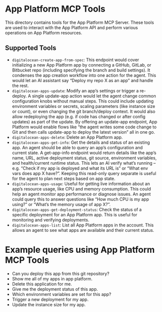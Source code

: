 # App Platform MCP Tools

This directory contains tools for the App Platform MCP Server. These tools are used to interact with the App Platform API and perform various operations on App Platform resources.

## Supported Tools

- `digitalocean-create-app-from-spec`: This endpoint would cover initializing a new App Platform app by connecting a GitHub, GitLab, or Bitbucket repo (including specifying the branch and build settings). It condenses the app creation workflow into one action for the agent. This would let an AI assistant say “Deploy my repo X as an app” and handle the rest.
- `digitalocean-apps-update`: Modify an app’s settings or trigger a re-deploy. A single update-app action would let the agent change common configuration knobs without manual steps. This could include updating environment variables or secrets, scaling parameters (like instance size or count), or even changing the git branch/deploy context. It would also allow redeploying the app (e.g. if code has changed or after config updates) as part of the update. By offering an update-app endpoint, App Platform would enable flows like “the agent writes some code change to Git and then calls update-app to deploy the latest version” all in one go.
- `digitalocean-apps-delete`: Delete an App Platform app.
- `digitalocean-apps-get-info`: Get the details and status of an existing app. An agent should be able to query an app’s configuration and current state. A get-app-info endpoint would return details like the app’s name, URL, active deployment status, git source, environment variables, and health/current runtime status. This lets an AI verify what’s running – e.g. “Check if my app is deployed and what its URL is” or “What env vars does app X have?”. Keeping this read-only query separate is useful for the agent to plan next steps based on app state.
- `digitalocean-apps-usage`: Useful for getting live information about an app’s resource usage, like CPU and memory consumption. This could help an agent monitor app performance or diagnose issues. An agent could query this to answer questions like “How much CPU is my app using?” or “What’s the memory usage of app X?”.
- `digitalocean-apps-get-deployment-status`: Check the status of a specific deployment for an App Platform app. This is useful for monitoring and verifying deployments.
- `digitalocean-apps-list`: List all App Platform apps in the account. This allows an agent to see what apps are available and their current status.

# Example queries using App Platform MCP Tools

- Can you deploy this app from this git repository?
- Show me all of my apps in app platform.
- Delete this application for me.
- Give me the deployment status of this app.
- Which environment variables are set for this app?
- Trigger a new deployment for my app.
- Update the instance size for my app.